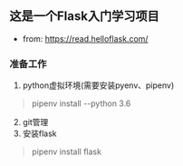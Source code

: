 ## 这是一个Flask入门学习项目
* from: https://read.helloflask.com/

### 准备工作
1. python虚拟环境(需要安装pyenv、pipenv)
> pipenv install --python 3.6 
2. git管理
3. 安装flask
> pipenv install flask